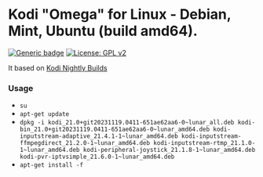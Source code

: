 # Kodi "Omega" for Linux - Debian, Mint, Ubuntu (build amd64). 
[![Generic badge](https://img.shields.io/badge/Platform-LINUX-<COLOR>.svg)](https://kodi.tv/) [![License: GPL v2](https://img.shields.io/badge/License-GPL_v2-blue.svg)](https://www.gnu.org/licenses/old-licenses/gpl-2.0.html)

It based on [Kodi Nightly Builds](https://launchpad.net/~team-xbmc/+archive/ubuntu/xbmc-nightly)

### Usage
- ` su `
- `apt-get update`
- `dpkg -i kodi_21.0+git20231119.0411-651ae62aa6-0~lunar_all.deb kodi-bin_21.0+git20231119.0411-651ae62aa6-0~lunar_amd64.deb kodi-inputstream-adaptive_21.4.1-1~lunar_amd64.deb kodi-inputstream-ffmpegdirect_21.2.0-1~lunar_amd64.deb kodi-inputstream-rtmp_21.1.0-1~lunar_amd64.deb kodi-peripheral-joystick_21.1.8-1~lunar_amd64.deb kodi-pvr-iptvsimple_21.6.0-1~lunar_amd64.deb `
- `apt-get install -f `
